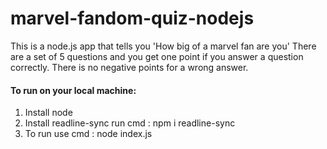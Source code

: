# marvel-fandom-quiz-nodejs
 This is a node.js app that tells you 'How big of a marvel fan are you' There are a set of 5 questions and you get one point if you answer a question correctly. There is no negative points for a wrong answer.  
 #### To run on your local machine:  
 1. Install node 
 2. Install readline-sync run cmd : npm i readline-sync 
 3. To run use cmd : node index.js
